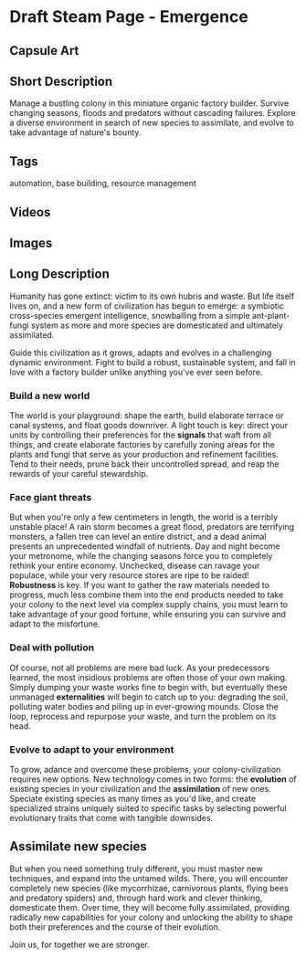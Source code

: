 # Draft Steam Page - Emergence

## Capsule Art

## Short Description

Manage a bustling colony in this miniature organic factory builder.
Survive changing seasons, floods and predators without cascading failures.
Explore a diverse environment in search of new species to assimilate,
and evolve to take advantage of nature's bounty.

## Tags

automation, base building, resource management

## Videos

## Images

## Long Description

Humanity has gone extinct: victim to its own hubris and waste.
But life itself lives on, and a new form of civilization has begun to emerge:
a symbiotic cross-species emergent intelligence,
snowballing from a simple ant-plant-fungi system as more and more species are domesticated and ultimately assimilated.

Guide this civilization as it grows, adapts and evolves in a challenging dynamic environment.
Fight to build a robust, sustainable system, and fall in love with a factory builder unlike anything you've ever seen before.

### Build a new world

The world is your playground: shape the earth, build elaborate terrace or canal systems, and float goods downriver.
A light touch is key: direct your units by controlling their preferences for the **signals** that waft from all things, and create elaborate factories by carefully zoning areas for the plants and fungi that serve as your production and refinement facilities.
Tend to their needs, prune back their uncontrolled spread, and reap the rewards of your careful stewardship.

### Face giant threats

But when you're only a few centimeters in length, the world is a terribly unstable place!
A rain storm becomes a great flood, predators are terrifying monsters, a fallen tree can level an entire district, and a dead animal presents an unprecedented windfall of nutrients.
Day and night become your metronome, while the changing seasons force you to completely rethink your entire economy.
Unchecked, disease can ravage your populace, while your very resource stores are ripe to be raided!
**Robustness** is key.
If you want to gather the raw materials needed to progress, much less combine them into the end products needed to take your colony to the next level via complex supply chains, you must learn to take advantage of your good fortune, while ensuring you can survive and adapt to the misfortune.

### Deal with pollution

Of course, not all problems are mere bad luck.
As your predecessors learned, the most insidious problems are often those of your own making.
Simply dumping your waste works fine to begin with, but eventually these unmanaged **externalities** will begin to catch up to you:
degrading the soil, polluting water bodies and piling up in ever-growing mounds.
Close the loop, reprocess and repurpose your waste, and turn the problem on its head.

### Evolve to adapt to your environment

To grow, adance and overcome these problems, your colony-civilization requires new options.
New technology comes in two forms: the **evolution** of existing species in your civilization and the **assimilation** of new ones.
Speciate existing species as many times as you'd like, and create specialized strains uniquely suited to specific tasks by selecting powerful evolutionary traits that come with tangible downsides.

## Assimilate new species

But when you need something truly different, you must master new techniques, and expand into the untamed wilds.
There, you will encounter completely new species (like mycorrhizae, carnivorous plants, flying bees and predatory spiders) and, through hard work and clever thinking, domesticate them.
Over time, they will become fully assimilated, providing radically new capabilities for your colony and unlocking the ability to shape both their preferences and the course of their evolution.

Join us, for together we are stronger.
